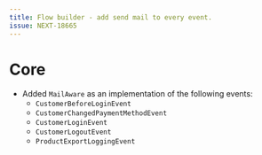 ```yaml
---
title: Flow builder - add send mail to every event.
issue: NEXT-18665
---
```

# Core
* Added `MailAware` as an implementation of the following events:
  * `CustomerBeforeLoginEvent`
  * `CustomerChangedPaymentMethodEvent`
  * `CustomerLoginEvent`
  * `CustomerLogoutEvent`
  * `ProductExportLoggingEvent`
